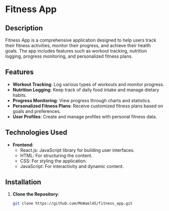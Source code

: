 # Fitness App

## Description

Fitness App is a comprehensive application designed to help users track their fitness activities, monitor their progress, and achieve their health goals. The app includes features such as workout tracking, nutrition logging, progress monitoring, and personalized fitness plans.

## Features
- **Workout Tracking**: Log various types of workouts and monitor progress.
- **Nutrition Logging**: Keep track of daily food intake and manage dietary habits.
- **Progress Monitoring**: View progress through charts and statistics.
- **Personalized Fitness Plans**: Receive customized fitness plans based on goals and preferences.
- **User Profiles**: Create and manage profiles with personal fitness data.

## Technologies Used

- **Frontend**:
  - React.js: JavaScript library for building user interfaces.
  - HTML: For structuring the content.
  - CSS: For styling the application.
  - JavaScript: For interactivity and dynamic content.

## Installation

1. **Clone the Repository**:
   ```bash
   git clone https://github.com/MoWael45/fitness_app.git

